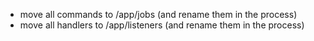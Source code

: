 * move all commands to /app/jobs (and rename them in the process)
* move all handlers to /app/listeners (and rename them in the process)